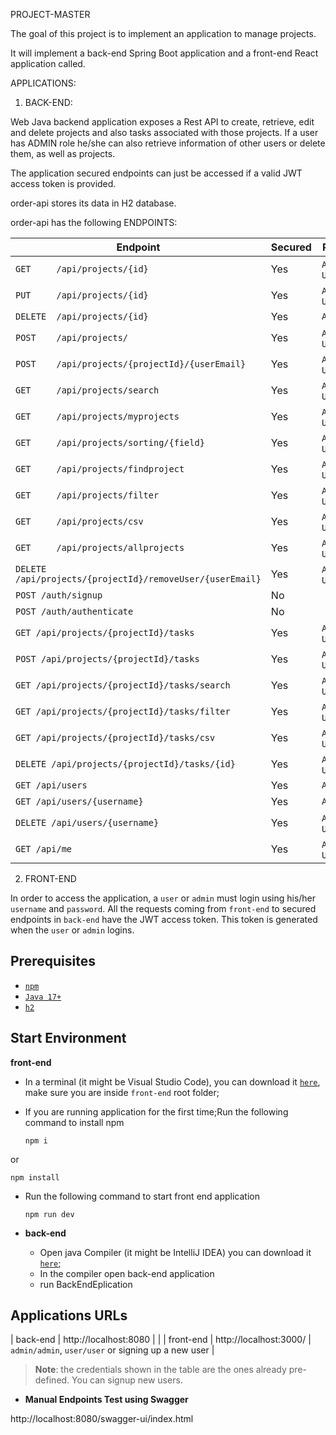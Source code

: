 PROJECT-MASTER

The goal of this project is to implement an application to manage projects.

It will implement a back-end Spring Boot application and a front-end React application called.

APPLICATIONS:

1. BACK-END:

Web Java backend application exposes a Rest API to create, retrieve, edit and delete projects and also tasks associated with those projects.
If a user has ADMIN role he/she can also retrieve information of other users or delete them, as well as projects.

The application secured endpoints can just be accessed if a valid JWT access token is provided.

order-api stores its data in H2 database.

order-api has the following ENDPOINTS:

  | Endpoint                                                      | Secured | Roles           |
  | ------------------------------------------------------------- | ------- | --------------- |
  | `GET     /api/projects/{id}`                                  | Yes     | `ADMIN`, `USER` |
  | `PUT     /api/projects/{id}`                                  | Yes     | `ADMIN`, `USER` |
  | `DELETE  /api/projects/{id}`                                  | Yes     | `ADMIN`         |
  | `POST    /api/projects/`                                      | Yes     | `ADMIN`, `USER` |
  | `POST    /api/projects/{projectId}/{userEmail}`               | Yes     | `ADMIN`, `USER` |
  | `GET     /api/projects/search`                                | Yes     | `ADMIN`, `USER` |
  | `GET     /api/projects/myprojects`                            | Yes     | `ADMIN`, `USER` |
  | `GET     /api/projects/sorting/{field}`                       | Yes     | `ADMIN`, `USER` |
  | `GET     /api/projects/findproject`                           | Yes     | `ADMIN`, `USER` |
  | `GET     /api/projects/filter`                                | Yes     | `ADMIN`, `USER` |
  | `GET     /api/projects/csv`                                   | Yes     | `ADMIN`, `USER` |
  | `GET     /api/projects/allprojects`                           | Yes     | `ADMIN`, `USER` |
  | `DELETE  /api/projects/{projectId}/removeUser/{userEmail}`    | Yes     | `ADMIN`, `USER` |
  | `POST /auth/signup`                                           | No      |                 |
  | `POST /auth/authenticate`                                     | No      |                 |
  | `GET /api/projects/{projectId}/tasks`                         | Yes     | `ADMIN`, `USER` |
  | `POST /api/projects/{projectId}/tasks`                        | Yes     | `ADMIN`, `USER` |
  | `GET /api/projects/{projectId}/tasks/search`                  | Yes     | `ADMIN`, `USER` |
  | `GET /api/projects/{projectId}/tasks/filter`                  | Yes     | `ADMIN`, `USER` |
  | `GET /api/projects/{projectId}/tasks/csv`                     | Yes     | `ADMIN`, `USER` |
  | `DELETE /api/projects/{projectId}/tasks/{id}`                 | Yes     | `ADMIN`, `USER` |
  | `GET /api/users`                                              | Yes     | `ADMIN`         |
  | `GET /api/users/{username}`                                   | Yes     | `ADMIN`         |
  | `DELETE /api/users/{username}`                                | Yes     | `ADMIN`, `USER` |
  | `GET /api/me`                                                 | Yes     | `ADMIN`, `USER` |



  
2. FRONT-END
  
  In order to access the application, a `user` or `admin` must login using his/her `username` and `password`. All the requests coming from `front-end` to secured endpoints in `back-end` have the JWT access token. This token is generated when the `user` or `admin` logins.
  
 
## Prerequisites

- [`npm`](https://docs.npmjs.com/downloading-and-installing-node-js-and-npm)
- [`Java 17+`](https://www.oracle.com/java/technologies/downloads/#java17)
- [`h2`](https://www.h2database.com/html/download.html)


## Start Environment

**front-end**

- In a terminal (it might be Visual Studio Code), you can download it [`here`](https://code.visualstudio.com/download), make sure you are inside `front-end` root folder;

- If you are running application for the first time;Run the following command to install npm 
   ```
   npm i
 
 or

   ```
   npm install
   ```

- Run the following command to start front end application 

   ```
   npm run dev

- **back-end**

  - Open java Compiler (it might be IntelliJ IDEA) you can download it [`here`](https://www.jetbrains.com/idea/download/?section=windows);
  - In the compiler open back-end application
  - run BackEndEplication

  

## Applications URLs

| back-end    | http://localhost:8080    |                                                     |
| front-end   | http://localhost:3000/   | `admin/admin`, `user/user` or signing up a new user |

> **Note**: the credentials shown in the table are the ones already pre-defined. You can signup new users.

- **Manual Endpoints Test using Swagger**
  
 http://localhost:8080/swagger-ui/index.html
    



